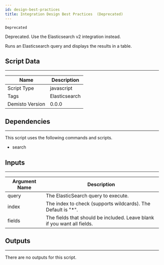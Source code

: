 ```yaml
---
id: design-best-practices
title: Integration Design Best Practices  (Deprecated)
---
```


`Deprecated`

Deprecated. Use the Elasticsearch v2 integration instead.

Runs an Elasticsearch query and displays the results in a table.

## Script Data
---

| **Name** | **Description** |
| --- | --- |
| Script Type | javascript |
| Tags | Elasticsearch |
| Demisto Version | 0.0.0 |

## Dependencies
---
This script uses the following commands and scripts.
* search

## Inputs
---

| **Argument Name** | **Description** |
| --- | --- |
| query | The ElasticSearch query to execute. |
| index | The index to check (supports wildcards). The Default is "*". |
| fields | The fields that should be included. Leave blank if you want all fields. |

## Outputs
---
There are no outputs for this script.
